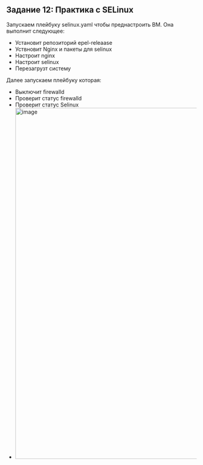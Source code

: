 ## Задание 12: Практика с SELinux

Запускаем плейбуку selinux.yaml чтобы преднастроить ВМ. Она выполнит следующее:
- Установит репозиторий epel-releaase
- Уствновит Nginx и пакеты для selinux
- Настроит nginx
- Настроит selinux
- Перезагрузт систему

Далее запускаем плейбуку которая:
- Выключит firewalld
- Проверит статус firewalld
- Проверит статус Selinux
- 
  <img width="929" alt="image" src="https://github.com/Egor-Ozhmegoff/AdministratorLinux.Professional/assets/71369321/492fdc8e-56c2-4d53-a38f-2361815d3e2b">


